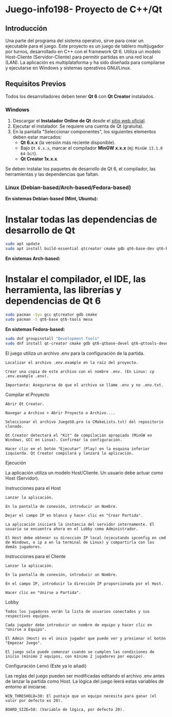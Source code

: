 # Juego-info198- Proyecto de C++/Qt

## Introducción

Una parte del programa del sistema operatvo, sirve para crear un ejecutable para el juego.
Este proyecto es un juego de tablero multijugador por turnos, desarrollado en C++ con el framework Qt 6. Utiliza un modelo Host-Cliente (Servidor-Cliente) para permitir partidas en una red local (LAN). La aplicación es multiplataforma y ha sido diseñada para compilarse y ejecutarse en Windows y sistemas operativos GNU/Linux.

## Requisitos Previos


Todos los desarrolladores deben tener **Qt 6** con **Qt Creator** instalados.

### Windows

1.  Descargar el **Instalador Online de Qt** desde el [sitio web oficial](https://www.qt.io/download-qt-installer).
2.  Ejecutar el instalador. Se requiere una cuenta de Qt (gratuita).
3.  En la pantalla "Seleccionar componentes", los siguientes elementos deben estar marcados:
    * **Qt 6.x.x** (la versión más reciente disponible).
    * Bajo `Qt 6.x.x`, marcar el compilador **MinGW x.x.x** (ej: `MinGW 13.1.0 64-bit`).
    * **Qt Creator 1x.x.x**.

Se deben instalar los paquetes de desarrollo de Qt 6, el compilador, las herramientas y las dependencias que faltan.
### Linux (Debian-based/Arch-based/Fedora-based)

**En sistemas Debian-based (Mint, Ubuntu):**

# Instalar todas las dependencias de desarrollo de Qt
```bash
sudo apt update
sudo apt install build-essential qtcreator cmake gdb qt6-base-dev qt6-base-dev-tools qt6-tools-dev-tools libgl1-mesa-dev
```
**En sistemas Arch-based:**
# Instalar el compilador, el IDE, las herramienta, las librerías y dependencias de Qt 6

```bash
sudo pacman -Syu gcc qtcreator gdb cmake
sudo pacman -S qt6-base qt6-tools mesa
```

**En sistemas Fedora-based:**
```bash
sudo dnf groupinstall "Development Tools"
sudo dnf install qt-creator cmake gdb qt6-qtbase-devel qt6-qttools-devel mesa-libGL-devel
```
El juego utiliza un archivo .env para la configuración de la partida.

    Localizar el archivo .env.example en la raíz del proyecto.

    Crear una copia de este archivo con el nombre .env. (En Linux: cp .env.example .env).

    Importante: Asegurarse de que el archivo se llame .env y no .env.txt.

Compilar el Proyecto

    Abrir Qt Creator.

    Navegar a Archivo > Abrir Proyecto o Archivo....

    Seleccionar el archivo JuegoSO.pro (o CMakeLists.txt) del repositorio clonado.

    Qt Creator detectará el "Kit" de compilación apropiado (MinGW en Windows, GCC en Linux). Confirmar la configuración.

    Hacer clic en el botón "Ejecutar" (Play) en la esquina inferior izquierda. Qt Creator compilará y lanzará la aplicación.

Ejecución

La aplicación utiliza un modelo Host/Cliente. Un usuario debe actuar como Host (Servidor).

Instrucciones para el Host

    Lanzar la aplicación.

    En la pantalla de conexión, introducir un Nombre.

    Dejar el campo IP en blanco y hacer clic en "Crear Partida".

    La aplicación iniciará la instancia del servidor internamente. El usuario se encuentra ahora en el Lobby como Administrador.

    El Host debe obtener su dirección IP local (ejecutando ipconfig en cmd de Windows, o ip a en la terminal de Linux) y compartirla con los demás jugadores.

Instrucciones para el Cliente

    Lanzar la aplicación.

    En la pantalla de conexión, introducir un Nombre.

    En el campo IP, introducir la dirección IP proporcionada por el Host.

    Hacer clic en "Unirse a Partida".

Lobby

    Todos los jugadores verán la lista de usuarios conectados y sus respectivos equipos.

    Cada jugador debe introducir un nombre de equipo y hacer clic en "Unirse a Equipo".

    El Admin (Host) es el único jugador que puede ver y presionar el botón "Empezar Juego".

    El juego solo puede comenzar cuando se cumplen las condiciones de inicio (mínimo 2 equipos, con mínimo 2 jugadores por equipo).

Configuración (.env) (Este ya lo añadí)

Las reglas del juego pueden ser modificadas editando el archivo .env antes de lanzar la partida como Host. La lógica del juego leerá estas variables de entorno al iniciarse.

    WIN_THRESHOLD=30: El puntaje que un equipo necesita para ganar (el valor por defecto es 20).

    BOARD_SIZE=50: (Variable de lógica, por defecto 20).
